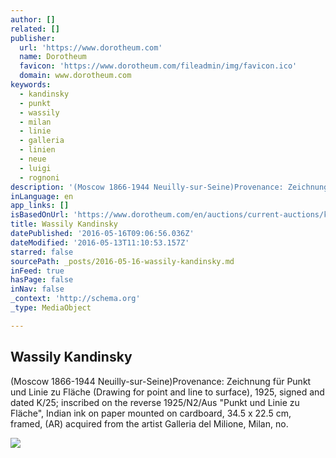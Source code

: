 ```yaml
---
author: []
related: []
publisher:
  url: 'https://www.dorotheum.com'
  name: Dorotheum
  favicon: 'https://www.dorotheum.com/fileadmin/img/favicon.ico'
  domain: www.dorotheum.com
keywords:
  - kandinsky
  - punkt
  - wassily
  - milan
  - linie
  - galleria
  - linien
  - neue
  - luigi
  - rognoni
description: '(Moscow 1866-1944 Neuilly-sur-Seine)Provenance: Zeichnung für Punkt und Linie zu Fläche (Drawing for point and line to surface), 1925, signed and dated K/25; inscribed on the reverse 1925/N2/Aus "Punkt und Linie zu Fläche", Indian ink on paper mounted on cardboard, 34.5 x 22.5 cm, framed, (AR) acquired from the artist Galleria del Milione, Milan, no.'
inLanguage: en
app_links: []
isBasedOnUrl: 'https://www.dorotheum.com/en/auctions/current-auctions/kataloge/list-lots-detail/auktion/11844-modern-art/lotID/403/lot/2048426-wassily-kandinsky.html'
title: Wassily Kandinsky
datePublished: '2016-05-16T09:06:56.036Z'
dateModified: '2016-05-13T11:10:53.157Z'
starred: false
sourcePath: _posts/2016-05-16-wassily-kandinsky.md
inFeed: true
hasPage: false
inNav: false
_context: 'http://schema.org'
_type: MediaObject

---
```

<article style=""><h1>Wassily Kandinsky</h1><p>(Moscow 1866-1944 Neuilly-sur-Seine)Provenance: Zeichnung für Punkt und Linie zu Fläche (Drawing for point and line to surface), 1925, signed and dated K/25; inscribed on the reverse 1925/N2/Aus "Punkt und Linie zu Fläche", Indian ink on paper mounted on cardboard, 34.5 x 22.5 cm, framed, (AR) acquired from the artist Galleria del Milione, Milan, no.</p><img src="https://www.dorotheum.com/38K160531_138_59086_3/Bild/Alexander-Rodchenko-*.jpg" /></article>